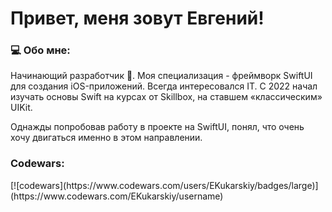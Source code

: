 <h1 align="left">Привет, меня зовут Евгений!</h1>
<h3 align="left">💻 Обо мне:</h3>

Начинающий разработчик 🍏. Моя специализация - фреймворк SwiftUI для создания iOS-приложений.
Всегда интересовался IT. C 2022 начал изучать основы Swift на курсах от Skillbox, на ставшем «классическим» UIKit.

Однажды попробовав работу в проекте на SwiftUI, понял, что очень хочу двигаться именно в этом направлении. 

<h3 align="left">Codewars:</h3>
<p align="left">
[![codewars](https://www.codewars.com/users/EKukarskiy/badges/large)](https://www.codewars.com/EKukarskiy/username)
</p>

